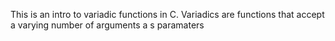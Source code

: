 This is an intro to variadic functions in C. Variadics are functions that accept a varying number of arguments a s paramaters
